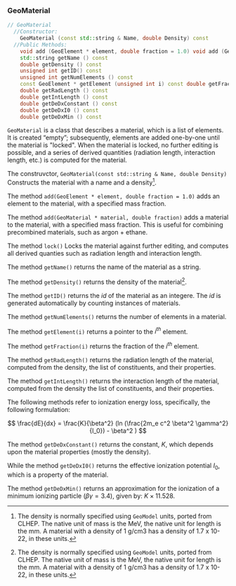 ### GeoMaterial

```cpp
// GeoMaterial
  //Constructor:
    GeoMaterial (const std::string & Name, double Density) const
  //Public Methods:
    void add (GeoElement * element, double fraction = 1.0) void add (GeoMaterial * material, double fraction) void lock ()
    std::string getName () const
    double getDensity () const
    unsigned int getID() const
    unsigned int getNumElements () const
    const GeoElement * getElement (unsigned int i) const double getFraction (int i) const
    double getRadLength () const
    double getIntLength () const
    double getDeDxConstant () const
    double getDeDxI0 () const
    double getDeDxMin () const
```

`GeoMaterial` is a class that describes a material, which is a list of elements. It is created “empty”; subsequently, elements are added one-by-one until the material is "locked". When the material is locked, no further editing is possible, and a series of derived quantities (radiation length, interaction length, etc.) is computed for the material.


The construvctor, `GeoMaterial(const std::string & Name, double Density)` Constructs the material with a name and a density[^gmat1].


The method `add(GeoElement * element, double fraction = 1.0)` adds an element to the material, with a specified mass fraction.

The method `add(GeoMaterial * material, double fraction)` adds a material to the material, with a specified mass fraction.  This is useful for combining precombined materials, such as argon + ethane.

The method `lock()` Locks the material against further editing, and computes all derived quanties such as radiation length and interaction length.

The method `getName()` returns the name of the material as a string.

The method `getDensity()` returns the density of the material[^gmat1].

The method `getID()` returns the *id* of the material as an integere.  The *id* is generated automatically by counting instances of materials.

The method `getNumElements()`  returns the number of elements in a material.

The method `getElement(i)` returns a pointer to the $i^{th}$ element.

The method `getFraction(i)` returns the fraction of the $i^{th}$ element.

The method `getRadLength()` returns the radiation length of the material, computed from the density, the list of constituents, and their properties.

The method `getIntLength()` returns the interaction length of the material, computed from the density the list of constituents, and their properties.

The following methods refer to ionization energy loss, specifically, the following formulation:


$$
\frac{dE}{dx} = \frac{K}{\beta^2} (ln (\frac{2m_e c^2 \beta^2 \gamma^2}{I_0}) - \beta^2 )
$$


The method `getDeDxConstant()` returns the constant, $K$, which depends upon the material properties (mostly the density).

While the method `getDeDxI0()` returns the effective ionization potential $I_0$, which is a property of the material.

The method `getDeDxMin()` returns an approximation for the ionization of a minimum ionizing particle ($\beta\gamma=3.4$), given by: $K \times 11.528$.




[^gmat1]: The density is normally specified using `GeoModel` units, ported from CLHEP[^gmat2].  The native unit of mass is the MeV, the native unit for length is the mm.  A material with a density of 1 g/cm3 has a density of 1.7 x 10-22, in these units.  

[^gmat2]: CLHEP - A Class Library for High Energy Physics,  <https://proj-clhep.web.cern.ch/proj-clhep/>
